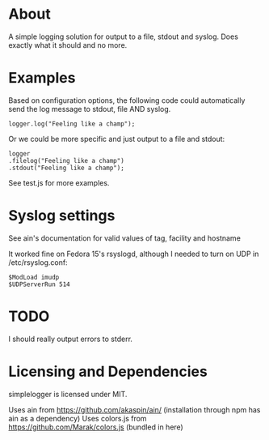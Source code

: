 # About

A simple logging solution for output to a file, stdout and syslog. Does exactly what it should and no more.

# Examples

Based on configuration options, the following code could automatically send the log message to stdout, file AND syslog.

	logger.log("Feeling like a champ");

Or we could be more specific and just output to a file and stdout:

	logger
	.filelog("Feeling like a champ")
	.stdout("Feeling like a champ");

See test.js for more examples.

# Syslog settings

See ain's documentation for valid values of tag, facility and hostname

It worked fine on Fedora 15's rsyslogd, although I needed to turn on UDP in /etc/rsyslog.conf:

	$ModLoad imudp
	$UDPServerRun 514

# TODO

I should really output errors to stderr.

# Licensing and Dependencies

simplelogger is licensed under MIT.

Uses ain from https://github.com/akaspin/ain/ (installation through npm has ain as a dependency)
Uses colors.js from https://github.com/Marak/colors.js (bundled in here)
